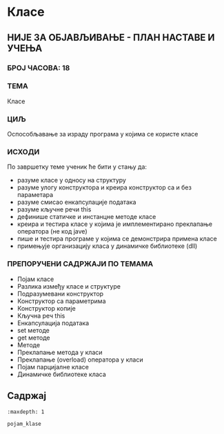 # Класе

## НИЈЕ ЗА ОБЈАВЉИВАЊЕ - ПЛАН НАСТАВЕ И УЧЕЊА

### БРОЈ ЧАСОВА: 18

### ТЕМА

Класе

### ЦИЉ

Оспособљавање за израду програма у којима се користе класе

### ИСХОДИ

По завршетку теме ученик ће бити у стању да:

* разуме класе у односу на структуру
* разуме улогу конструктора и креира конструктор са и без параметара
* разуме смисао енкапсулације података
* разуме кључне речи this
* дефинише статичке и инстанцне методе класе
* креира и тестира класе у којима је имплементирано преклапање оператора (не
код jave)
* пише и тестира програме у којима се демонстрира примена класе
* примењује организацију класа у динамичке библиотеке (dll)

### ПРЕПОРУЧЕНИ САДРЖАЈИ ПО ТЕМАМА

* Појам класе
* Разлика између класе и структуре
* Подразумевани конструктор
* Конструктор са параметрима
* Конструктор копије
* Кључна реч this
* Енкапсулација података
* set методе
* get методе
* Методе
* Преклапање метода у класи
* Преклапање (overload) оператора у класи
* Појам парцијалне класе
* Динамичке библиотеке класа

## Садржај

```{toctree}
:maxdepth: 1

pojam_klase
```
